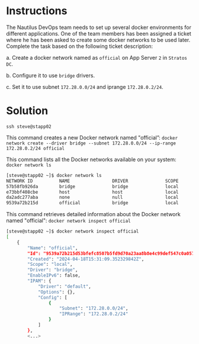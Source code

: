 # Instructions

The Nautilus DevOps team needs to set up several docker environments for different applications. One of the team members has been assigned a ticket where he has been asked to create some docker networks to be used later. Complete the task based on the following ticket description:

a. Create a docker network named as `official` on App Server `2` in `Stratos DC`.

b. Configure it to use `bridge` drivers.

c. Set it to use subnet `172.28.0.0/24`  and iprange `172.28.0.2/24`.

# Solution

`ssh steve@stapp02`

This command creates a new Docker network named "official”: `docker network create --driver bridge --subnet 172.28.0.0/24 --ip-range 172.28.0.2/24 official`

This command lists all the Docker networks available on your system: `docker network ls`

```bash
[steve@stapp02 ~]$ docker network ls
NETWORK ID          NAME                DRIVER              SCOPE
57b58fb926da        bridge              bridge              local
e73bbf408cbe        host                host                local
da2adc277aba        none                null                local
9539a72b215d        official            bridge              local
```

This command retrieves detailed information about the Docker network named "official": `docker network inspect official`

```bash
[steve@stapp02 ~]$ docker network inspect official
[
    {
        "Name": "official",
        "Id": "9539a72b215d53bfefc8507b5fd9d70a23aa8b8e4c99def547c0a057af9c6afe",
        "Created": "2024-04-18T15:31:09.352329842Z",
        "Scope": "local",
        "Driver": "bridge",
        "EnableIPv6": false,
        "IPAM": {
            "Driver": "default",
            "Options": {},
            "Config": [
                {
                    "Subnet": "172.28.0.0/24",
                    "IPRange": "172.28.0.2/24"
                }
            ]
        },
        <...>
```
